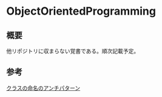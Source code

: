 # ObjectOrientedProgramming

## 概要
他リポジトリに収まらない覚書である。順次記載予定。

## 参考
[クラスの命名のアンチパターン](https://qiita.com/magicant/items/8134edf969f9629fa66e)
